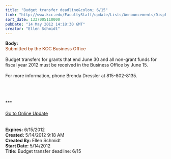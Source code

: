 ```yaml
---
title: "Budget transfer deadline&colon; 6/15"
link: "http://www.kcc.edu/FacultyStaff/update/Lists/Announcements/DispForm.aspx?ID=710"
sort_date: 1337005110000
pubDate: "14 May 2012 14:18:30 GMT"
creator: "Ellen Schmidt"
---
```


<div><b>Body:</b> <div class="ExternalClassAF949E15AB7D414C9077AE00FAAFF40F"><div><font color="#993300">Submitted by the KCC Business Office</font></div>
<div> </div>
<div>Budget transfers for grants that end June 30 and all non-grant funds for fiscal year 2012 must be received in the Business Office by June 15.</div>
<div> </div>
<div>For more information, phone Brenda Dressler at 815-802-8135.</div>
<div> </div>
<div> </div>
<div>
<div>
<div>
<div> </div>
<div> </div>
<div>
<div class="ExternalClass8FE243A1D12D4E008D1A0CEA4D499155">***</div>
<div class="ExternalClass8FE243A1D12D4E008D1A0CEA4D499155"> </div>
<div class="ExternalClass8FE243A1D12D4E008D1A0CEA4D499155"><a href="/FacultyStaff/update/Pages/dailyupdate.aspx">Go to Online Update</a></div>
<div class="ExternalClass8FE243A1D12D4E008D1A0CEA4D499155"> </div></div><br /></div></div></div></div></div>
<div><b>Expires:</b> 6/15/2012</div>
<div><b>Created:</b> 5/14/2012 9:18 AM</div>
<div><b>Created By:</b> Ellen Schmidt</div>
<div><b>Start Date:</b> 5/14/2012</div>
<div><b>Title:</b> Budget transfer deadline: 6/15</div>
